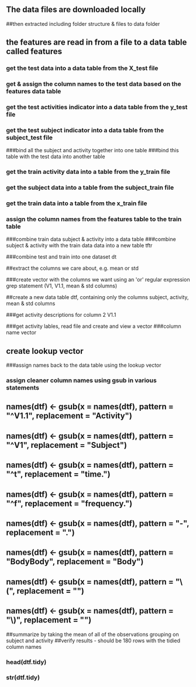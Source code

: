 ## The data files are downloaded locally

##then extracted including folder structure & files to data folder

## the features are read in from a file to a data table called features

### get the test data into a data table from the X_test file

### get & assign the column names to the test data based on the features data table

### get the test activities indicator into a data table from the y_test file

### get the test subject indicator into a data table from the subject_test file

###bind all the subject and activity together into one table
###bind this table with the test data into another table

### get the train activity data into a table from the y_train file

### get the subject data into a table from the subject_train file

### get the train data into a table from the x_train file
### assign the column names from the features table to the train table

###combine train data subject & activity into a data table
###combine subject & activity with the train data data into a new table tftr


###combine test and train into one dataset dt

##extract the columns we care about, e.g. mean or std

###create vector with the columns we want using an 'or' regular expression grep statement (V1, V1.1, mean & std columns)

##create a new data table dtf, containing only the columns subject, activity, mean & std columns

###get activity descriptions for column 2 V1.1

###get activity lables, read file and create and view a vector
###column name vector

## create lookup vector
###assign names back to the data table using the lookup vector

### assign cleaner column names using gsub in various statements
##    names(dtf) <- gsub(x = names(dtf), pattern = "^V1.1", replacement = "Activity") 
##    names(dtf) <- gsub(x = names(dtf), pattern = "^V1", replacement = "Subject") 
##    names(dtf) <- gsub(x = names(dtf), pattern = "^t", replacement = "time.") 
##    names(dtf) <- gsub(x = names(dtf), pattern = "^f", replacement = "frequency.") 
##    names(dtf) <- gsub(x = names(dtf), pattern = "-", replacement = ".") 
##    names(dtf) <- gsub(x = names(dtf), pattern = "BodyBody", replacement = "Body") 
##    names(dtf) <- gsub(x = names(dtf), pattern = "\\(", replacement = "") 
##    names(dtf) <- gsub(x = names(dtf), pattern = "\\)", replacement = "") 

##summarize by taking the mean of all of the observations grouping on subject and activity
##verify results - should be 180 rows with the tidied column names
###  head(dtf.tidy)
###  str(dtf.tidy)